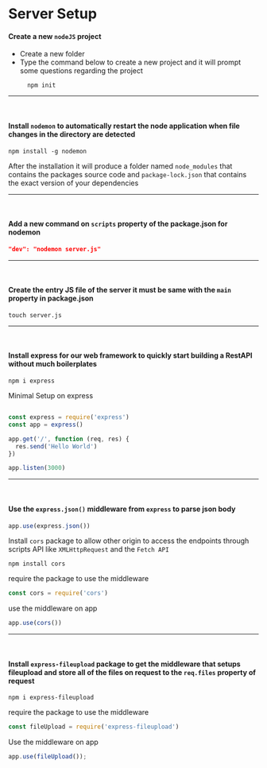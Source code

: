 # Server Setup


#### Create a new `nodeJS` project
  - Create a new folder
  - Type the command below to create a new project and it will prompt some questions regarding the project
    ```console
      npm init
    ```
    
<hr>
<br>

#### Install `nodemon` to automatically restart the node application when file changes in the directory are detected
  ```console
  npm install -g nodemon
  ```
  After the installation it will produce a folder named `node_modules` that contains the packages source code and `package-lock.json` that contains the exact version of your dependencies
  
<hr>
<br>

#### Add a new command on `scripts` property of the package.json for nodemon
  ```json
  "dev": "nodemon server.js"
  ```

<hr>
<br>

#### Create the entry JS file of the server it must be same with the `main` property in package.json
  ```console
  touch server.js
  ```

<hr>
<br>

#### Install express for our web framework to quickly start building a RestAPI without much boilerplates
  ```console
  npm i express
  ```

  Minimal Setup on express
  ```javascript
  
  const express = require('express')
  const app = express()

  app.get('/', function (req, res) {
    res.send('Hello World')
  })

  app.listen(3000)
  ```
  
<hr>
<br>
  
#### Use the `express.json()` middleware from `express` to parse json body
  ```javascript
  app.use(express.json())
  ```

  Install `cors` package to allow other origin to access the endpoints through scripts API like `XMLHttpRequest` and the `Fetch API`
  ```console
  npm install cors
  ```
  
  require the package to use the middleware
  ```javascript
  const cors = require('cors')
  ```
  
  use the middleware on app
  ```javascript
  app.use(cors())
  ```
  
<hr>
<br>

#### Install `express-fileupload` package to get the middleware that setups fileupload and store all of the files on request to the `req.files` property of request

  ```console
  npm i express-fileupload
  ```
  
  require the package to use the middleware
  ```javascript
  const fileUpload = require('express-fileupload')
  ```
  
  Use the middleware on app
  ```javascript
  app.use(fileUpload());
  ```
  
  

  

